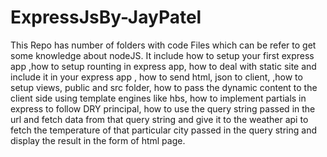 # ExpressJsBy-JayPatel
This Repo has number of folders with code Files which can be refer to get some knowledge about nodeJS. 
It include how to setup your first express app ,how to setup rounting in express app, how to deal with static site and include it in your express app , how to send html, json to client, 
,how to setup views, public and src folder, how to pass the dynamic content to the client side using template engines like hbs, how to implement partials in express to follow DRY principal, 
how to use the query string passed in the url and fetch data from that query string and give it to the weather api to fetch the temperature of that particular city passed
in the query string and display the result in the form of html page.
